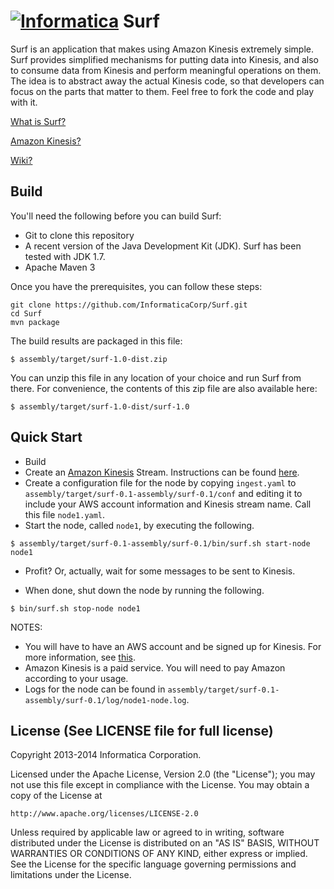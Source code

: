 [![Informatica](http://www.informatica.com/Images/informatica-logo.png)](http://www.informatica.com)
Surf
=====

Surf is an application that makes using Amazon Kinesis extremely simple. Surf provides simplified
mechanisms for putting data into Kinesis, and also to consume data from Kinesis and perform
meaningful operations on them. The idea is to abstract away the actual Kinesis code, so that
developers can focus on the parts that matter to them. Feel free to fork the code and play with it.

[What is Surf?](https://github.com/InformaticaCorp/Surf/wiki#wiki-what-is-surf)

[Amazon Kinesis?](https://github.com/InformaticaCorp/Surf/wiki#wiki-amazon-kinesis)

[Wiki?]( https://github.com/InformaticaCorp/Surf/wiki "or click on the github wiki link...")



Build
-----
You'll need the following before you can build Surf:
* Git to clone this repository
* A recent version of the Java Development Kit (JDK). Surf has been tested with JDK 1.7.
* Apache Maven 3

Once you have the prerequisites, you can follow these steps:

```
git clone https://github.com/InformaticaCorp/Surf.git
cd Surf
mvn package
```

The build results are packaged in this file:

    $ assembly/target/surf-1.0-dist.zip

You can unzip this file in any location of your choice and run Surf from there. For convenience, the contents of this zip file
are also available here:

    $ assembly/target/surf-1.0-dist/surf-1.0

Quick Start
-----------

- Build
- Create an [Amazon Kinesis](http://aws.amazon.com/kinesis/) Stream. Instructions can be found [here](http://docs.aws.amazon.com/kinesis/latest/dev/step-one-create-stream.html).
- Create a configuration file for the node by copying `ingest.yaml` to `assembly/target/surf-0.1-assembly/surf-0.1/conf` and editing
it to include your AWS account information and Kinesis stream name. Call this file `node1.yaml`.
- Start the node, called `node1`, by executing the following.

```
$ assembly/target/surf-0.1-assembly/surf-0.1/bin/surf.sh start-node node1
```

- Profit? Or, actually, wait for some messages to be sent to Kinesis.

- When done, shut down the node by running the following.

```
$ bin/surf.sh stop-node node1
```

NOTES: 

- You will have to have an AWS account and be signed up for Kinesis. For more information, see [this](https://github.com/awslabs/amazon-kinesis-client#getting-started).
- Amazon Kinesis is a paid service. You will need to pay Amazon according to your usage.
- Logs for the node can be found in `assembly/target/surf-0.1-assembly/surf-0.1/log/node1-node.log`.


License (See LICENSE file for full license)
-------------------------------------------
Copyright 2013-2014 Informatica Corporation.

Licensed under the Apache License, Version 2.0 (the "License");
you may not use this file except in compliance with the License.
You may obtain a copy of the License at

    http://www.apache.org/licenses/LICENSE-2.0

Unless required by applicable law or agreed to in writing, software
distributed under the License is distributed on an "AS IS" BASIS,
WITHOUT WARRANTIES OR CONDITIONS OF ANY KIND, either express or implied.
See the License for the specific language governing permissions and
limitations under the License.

